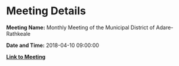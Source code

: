 # Meeting Details

**Meeting Name:** Monthly Meeting of the Municipal District of Adare-Rathkeale

**Date and Time:** 2018-04-10 09:00:00

**[Link to Meeting](https://www.limerick.ie/council/whats-on/monthly-meeting-municipal-district-adare-rathkeale-35)**
